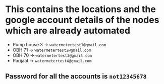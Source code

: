 # This contains the locations and the google account details of the nodes which are already automated

- Pump house 3 -> `watermetertest1@gmail.com`
- OBH 71 -> `watermetertest2@gmail.com`
- OBH 70 -> `watermetertest3@gmail.com`
- Parijaat -> `watermetertest4@gmail.com`

## Password for all the accounts is `not12345678`